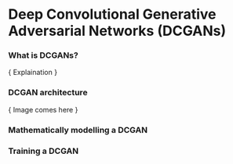 # Deep Convolutional Generative Adversarial Networks (DCGANs)

### What is DCGANs?
{ Explaination }

### DCGAN architecture
{ Image comes here }

### Mathematically modelling a DCGAN

### Training a DCGAN
